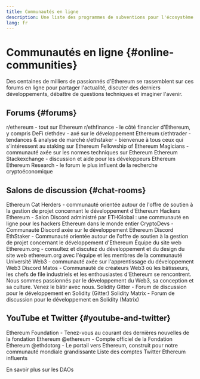 ```yaml
---
title: Communautés en ligne
description: Une liste des programmes de subventions pour l'écosystème Ethereum.
lang: fr
---
```


# Communautés en ligne {#online-communities}

Des centaines de milliers de passionnés d'Ethereum se rassemblent sur ces forums en ligne pour partager l'actualité, discuter des derniers développements, débattre de questions techniques et imaginer l'avenir.

## Forums {#forums}

<SocialListItem socialIcon="reddit"><Link to="https://www.reddit.com/r/ethereum">r/ethereum</Link> - tout sur Ethereum</SocialListItem>
<SocialListItem socialIcon="reddit"><Link to="https://www.reddit.com/r/ethfinance/">r/ethfinance</Link> - le côté financier d'Ethereum, y compris DeFi</SocialListItem>
<SocialListItem socialIcon="reddit"><Link to="https://www.reddit.com/r/ethdev/">r/ethdev</Link> - axé sur le développement Ethereum</SocialListItem>
<SocialListItem socialIcon="reddit"><Link to="https://www.reddit.com/r/ethtrader/">r/ethtrader</Link> - tendances & analyse de marché</SocialListItem>
<SocialListItem socialIcon="reddit"><Link to="https://www.reddit.com/r/ethstaker/">r/ethstaker</Link> - bienvenue à tous ceux qui s'intéressent au staking sur Ethereum</SocialListItem>
<SocialListItem socialIcon="webpage"><Link to="https://ethereum-magicians.org">Fellowship of Ethereum Magicians</Link> - communauté axée sur les normes techniques sur Ethereum</SocialListItem>
<SocialListItem socialIcon="stackExchange"><Link to="https://ethereum.stackexchange.com">Ethereum Stackexchange</Link> - discussion et aide pour les développeurs Ethereum</SocialListItem>
<SocialListItem socialIcon="webpage"><Link to="https://ethresear.ch">Ethereum Research</Link> - le forum le plus influent de la recherche cryptoéconomique</SocialListItem>

## Salons de discussion {#chat-rooms}

<SocialListItem socialIcon="discord"><Link to="https://discord.com/invite/Nz6rtfJ8Cu">Ethereum Cat Herders</Link> - communauté orientée autour de l'offre de soutien à la gestion de projet concernant le développement d'Ethereum</SocialListItem>
<SocialListItem socialIcon="discord"><Link to="https://ethglobal.co/discord">Hackers Ethereum</Link> - Salon Discord administré par ETHGlobal : une communauté en ligne pour les hackers Ethereum dans le monde entier</SocialListItem>
<SocialListItem socialIcon="discord"><Link to="https://discord.gg/5W5tVb3">CryptoDevs</Link> - Communauté Discord axée sur le développement Ethereum</SocialListItem>
<SocialListItem socialIcon="discord"><Link to="https://discord.io/ethstaker">Discord EthStaker</Link> - Communauté orientée autour de l'offre de soutien à la gestion de projet concernant le développement d'Ethereum</SocialListItem>
<SocialListItem socialIcon="discord"><Link to="https://discord.gg/CetY6Y4">Équipe du site web Ethereum.org</Link> - consultez et discutez du développement et du design du site web ethereum.org avec l'équipe et les membres de la communauté</SocialListItem>
<SocialListItem socialIcon="discord"><Link to="https://discord.gg/ZH5aXDgWEU">Université Web3</Link> - communauté axée sur l'apprentissage du développement Web3 </SocialListItem>
<SocialListItem socialIcon="discord"><Link to="https://discord.matos.club/">Discord Matos</Link> - Communauté de créateurs Web3 où les bâtisseurs, les chefs de file industriels et les enthousiastes d'Ethereum se rencontrent. Nous sommes passionnés par le développement du Web3, sa conception et sa culture. Venez le bâtir avec nous.</SocialListItem>
<SocialListItem socialIcon="webpage"><Link to="https://gitter.im/ethereum/solidity/">Solidity Gitter</Link> - Forum de discussion pour le développement en Solidity (Gitter)</SocialListItem>
<SocialListItem socialIcon="webpage"><Link to="https://matrix.to/#/#ethereum_solidity:gitter.im">Solidity Matrix</Link> - Forum de discussion pour le développement en Solidity (Matrix)</SocialListItem>

## YouTube et Twitter {#youtube-and-twitter}

<SocialListItem socialIcon="youtube"><Link to="https://www.youtube.com/c/EthereumFoundation">Ethereum Foundation</Link> - Tenez-vous au courant des dernières nouvelles de la fondation Ethereum</SocialListItem>
<SocialListItem socialIcon="twitter"><Link to="https://twitter.com/ethereum">@ethereum</Link> - Compte officiel de la Fondation Ethereum</SocialListItem>
<SocialListItem socialIcon="twitter"><Link to="https://twitter.com/ethdotorg">@ethdotorg</Link> - Le portail vers Ethereum, construit pour notre communauté mondiale grandissante</SocialListItem>
<SocialListItem socialIcon="webpage"><Link to="https://hive.one/c/ethereum?page=1">Liste des comptes Twitter Ethereum influents</Link></SocialListItem>

<Divider />

<Callout emoji=":classical_building:" titleKey="page-community-daos-callout-title" descriptionKey="page-community-daos-callout-description">
  <div>
    <ButtonLink to="/community/get-involved/#decentralized-autonomous-organizations-daos">
      En savoir plus sur les DAOs
    </ButtonLink>
  </div>
</Callout>
